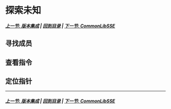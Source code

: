 # 探索未知
##### [上一节: 版本集成](/docs/AddressLibrary.md) | [回到目录](../README.md) | [下一节: CommonLibSSE](/docs/CommonLibSSE.md)

## 寻找成员

## 查看指令

## 定位指针

***
##### [上一节: 版本集成](/docs/AddressLibrary.md) | [回到目录](../README.md) | [下一节: CommonLibSSE](/docs/CommonLibSSE.md)
